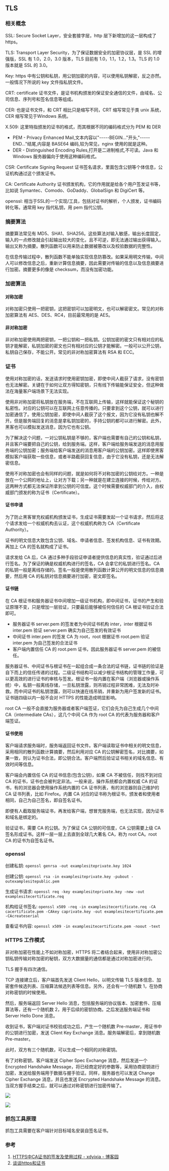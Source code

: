 ## TLS
### 相关概念
SSL: Secure Socket Layer，安全套接字层，http 层下新增加的这一层构成了 https。

TLS: Transport Layer Security，为了保证数据安全的加密协议层，是 SSL 的增强版，SSL 有 1.0，2.0，3.0 版本，TLS 目前有 1.0，1.1，1.2，1.3。TLS 的 1.0 版本就是 SSL 的 3.0。

Key: https 中有公钥和私钥，用公钥加密的内容，可以使用私钥解密，反之亦然。一般情况下所说的 key 文件指私钥文件。

CRT: certificate 证书文件，是证书机构颁发的保证安全通信的文件，由域名、公司信息、序列号和签名信息等组成。

CER: 也是证书文件，和 CRT 相比只是缩写不同，CRT 缩写常见于类 unix 系统，CER 缩写常见于Windows 系统。

X.509: 这里特指颁发的证书的格式，而其根据不同的编码格式分为 PEM 和 DER
- PEM - Privacy Enhanced Mail,文本内容以"-----BEGIN..."开头,"-----END..."结尾,内容是 BASE64 编码,较为常见，nginx 使用的就是这种。
- DER - Distinguished Encoding Rules,打开是二进制格式,不可读。Java 和 Windows 服务器偏向于使用这种编码格式。

CSR: Certificate Signing Request 证书签名请求，里面包含公钥等个体信息，公证机构通过这个颁发证书。

CA: Certificate Authority 证书颁发机构，它的作用就是给各个用户签发证书等，比如说 Symantec、Comodo、GoDaddy、GlobalSign 和 DigiCert 等。

openssl: 相当于SSL的一个实现/工具，包括对证书的解析，个人颁发，证书编码转化等。通常用 key 指代私钥，用 pem 指代公钥。


### 摘要算法
摘要算法常见有 MD5、SHA1、SHA256。这些算法对输入敏感，输出长度固定，输入的一点修改就会引起输出较大的变化，且不可逆，即无法通过输出获得输入。输出又称为摘要。散列函数可以用来防止数据被篡改以及校验数据的完整性。

在信息传输过程中，散列函数不能单独实现信息防篡改。如果采用明文传输，中间人可以修改信息之后，重新计算信息摘要，因此需要对传输的信息以及信息摘要进行加密。摘要更多的像是 checksum，而没有加密功能。


### 加密算法
#### 对称加密
对称加密只使用一把密钥，这把密钥可以加密明文，也可以解密密文。常见的对称加密算法有 AES、DES、RC4，目前最常用的是 AES。

#### 非对称加密
非对称加密使用两把密钥，一把公钥和一把私钥。公钥加密的密文只有相对应的私钥才能解密，私钥加密的密文也只有相对应的公钥才能解密。一般可以公开公钥，私钥自己保存，不能公开。常见的非对称加密算法有 RSA 和 ECC。


### 证书
使用对称加密的话，发送请求时使用密钥加密，即使中间人截获了请求，没有密钥也无法解密。关键在于如何让双方得知密钥，只有线下传输能保证安全，但这种做法在海量客户端场景下无法实现。

使用非对称加密将私钥放在服务端，不在互联网上传输，这样就能保证这个秘钥的私密性。对应的公钥可以在互联网上任意传播的。只要拿到这个公钥，就可以进行加密通信了。使用公钥加密，即使中间人截获了这个报文，因为它没有私钥也解不开。但是服务端回复的消息是拿私钥加密的，手持公钥的都可以进行解密。此外，黑客也可以模拟发送消息，因为它也有公钥。

为了解决这个问题，一对公钥私钥是不够的，客户端也需要有自己的公钥和私钥，并且客户端要把自己的公钥，给到服务端。这样，客户端给服务端发送的消息用服务端的公钥加密；服务端给客户端发送的消息用客户端的公钥加密。这样即使黑客模拟客户端获取一些信息，或者半路截获回复信息，由于它没有私钥，还是无法解密信息。

使用不对称加密也会有同样的问题，就是如何将不对称加密的公钥给对方。一种是放在一个公网的地址上，让对方下载；另一种就是在建立连接的时候，传给对方。这两种方式都无法保证所拿到公钥的可信度。这个时候需要权威部门的介入，由权威部门颁发的称为证书（Certificate）。

#### 证书申请
为了防止黑客冒充权威机构颁发证书，生成证书需要发起一个证书请求，然后将这个请求发给一个权威机构去认证，这个权威机构称为 CA（Certificate Authority）。

证书的明文信息大致包含公钥、域名、申请者信息、签发机构信息、证书有效期。再加上 CA 的签名就构成了证书。

请求发给 CA 后，CA 通过多种手段验证申请者提供信息的真实性，验证通过后进行签名。为了保证的确是权威机构进行的签名，CA 会拿它的私钥进行签名。CA 的私钥一般是离线存储的。签名一般是使用散列函数计算公开的明文信息的信息摘要，然后用 CA 的私钥对信息摘要进行加密，密文即签名。

#### 证书链
在 CA 根证书和服务器证书中间增加一级证书机构，即中间证书，证书的产生和验证原理不变，只是增加一层验证，只要最后能够被任何信任的 CA 根证书验证合法即可。

- 服务器证书 server.pem 的签发者为中间证书机构 inter，inter 根据证书 inter.pem 验证 server.pem 确实为自己签发的有效证书
- 中间证书 inter.pem 的签发 CA 为 root，root 根据证书 root.pem 验证 inter.pem 为自己签发的合法证书
- 客户端内置信任 CA 的 root.pem 证书，因此服务器证书 server.pem 的被信任。

服务器证书、中间证书与根证书在一起组合成一条合法的证书链，证书链的验证是自下而上的信任传递的过程。二级证书结构可以减少根证书结构的管理工作量，可以更高效的进行证书的审核与签发。根证书一般内置在客户端（浏览器或操作系统）中，私钥一般离线存储，一旦私钥泄露，则吊销过程非常困难，无法及时补救。而中间证书的私钥泄露，则可以快速在线吊销，并重新为用户签发新的证书。证书链四级以内一般不会对 HTTPS 的性能造成明显影响。

root CA 一般不会直接为服务器或者客户端签证，它们会先为自己生成几个中间 CA（intermediate CAs），这几个中间 CA 作为 root CA 的代表为服务器和客户端签证。


#### 证书使用
客户端请求服务端时，服务端返回证书文件。客户端读取证书中相关的明文信息，采用相同的散列函数计算摘要，然后利用对应 CA 的公钥解密签名，对比摘要，如果一致，则认为证书合法，即公钥合法。客户端然后验证证书相关的域名信息、有效时间等信息。

客户端会内置信任 CA 的证书信息(包含公钥)，如果 CA 不被信任，则找不到对应 CA 的证书，证书也会被判定非法。一般来说，操作系统都会内置权威 CA 的证书，有的浏览器会使用操作系统内置的 CA 证书列表，有的浏览器则自己维护的 CA 证书列表，比如 Firefox。内置 CA 对应的证书称为根证书，颁发者和使用者相同，自己为自己签名，即自签名证书。

即便有人截取服务端证书，再发给客户端，想冒充服务端，也无法实现，因为证书和域名是绑定的。

验证证书，需要 CA 的公钥。为了保证 CA 公钥的可信度，CA 公钥需要上级 CA 签名形成证书。这样一层一层上去直到全球几大著名 CA，称为 root CA。root CA 的证书为自签名证书。


### openssl
创建私钥: `openssl genrsa -out examplesiteprivate.key 1024`

创建公钥: `openssl rsa -in examplesiteprivate.key -pubout -outexamplesitepublic.pem`

生成证书请求: `openssl req -key examplesiteprivate.key -new -out examplesitecertificate.req`

机构给证书签名: `openssl x509 -req -in examplesitecertificate.req -CA cacertificate.pem -CAkey caprivate.key -out examplesitecertificate.pem -CAcreateserial`

查看证书内容: `openssl x509 -in examplesitecertificate.pem -noout -text`


### HTTPS 工作模式
非对称加密在性能上不如对称加密，HTTPS 将二者结合起来，使用非对称加密公钥私钥传输对称加密的秘钥，双方大数据量的通信都是通过对称加密进行的。

TLS 握手有四次通信。

TCP 连接建立后，客户端首先发送 Client Hello，以明文传输 TLS 版本信息、加密套件候选列表、压缩算法候选列表等信息。另外，还会有一个随机数 1，在协商对称密钥的时候使用。

然后，服务端返回 Server Hello 消息，包括服务端的协议版本、加密套件、压缩算法等，还有一个随机数 2，用于后续的密钥协商。之后发送服务端证书和 Server Hello Done 消息。

收到证书，客户端对证书校验成功之后，产生一个随机数 Pre-master，用证书中的公钥进行加密，发送 Client Key Exchange 消息。服务端解密后，拿到随机数 Pre-master。

此时，双方有三个随机数，可以生成一个相同的对称密钥。

有了对称密钥，客户端发送 Cipher Spec Exchange 消息，然后发送一个 Encrypted Handshake Message，将已经商定好的参数等，采用协商密钥进行加密，发送给服务端用于数据与握手验证。同样，服务器也可以发送 Change Cipher Exchange 消息，并且也发送 Encrypted Handshake Message 的消息。当双方握手结束之后，就可以通过对称密钥进行加密传输了。

![](../Pics/2021-11-19-13-22-02.png)

![](../Pics/2021-11-19-13-22-11.png)


### 抓包工具原理
抓包工具需要在客户端针对目标域名安装自签名证书。



### 参考
1. [HTTPS中CA证书的签发及使用过程 - xdyixia - 博客园](https://www.cnblogs.com/xdyixia/p/11610102.html)
2. [谈谈https和证书](https://mp.weixin.qq.com/s/YLld-AFo6ylnkpNACUqLFw)